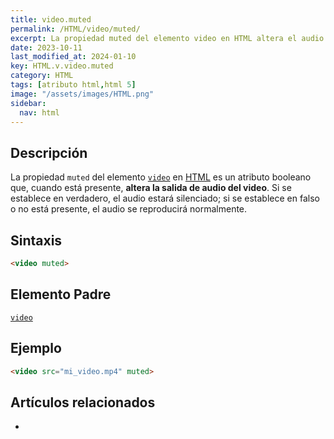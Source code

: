 ```yaml
---
title: video.muted
permalink: /HTML/video/muted/
excerpt: La propiedad muted del elemento video en HTML altera el audio del video. Silencia el audio si está presente.
date: 2023-10-11
last_modified_at: 2024-01-10
key: HTML.v.video.muted
category: HTML
tags: [atributo html,html 5]
image: "/assets/images/HTML.png"
sidebar:
  nav: html
---
```


## Descripción


La propiedad `muted` del elemento [`video`](https://www.w3api.com/HTML/video/) en [HTML](https://www.manualweb.net/html/) es un atributo booleano que, cuando está presente, **altera la salida de audio del video**. Si se establece en verdadero, el audio estará silenciado; si se establece en falso o no está presente, el audio se reproducirá normalmente.


## Sintaxis


```html
<video muted>

```


## Elemento Padre


[`video`](https://www.w3api.com/HTML/video/)


## Ejemplo


```html
<video src="mi_video.mp4" muted>

```


## Artículos relacionados

- 

